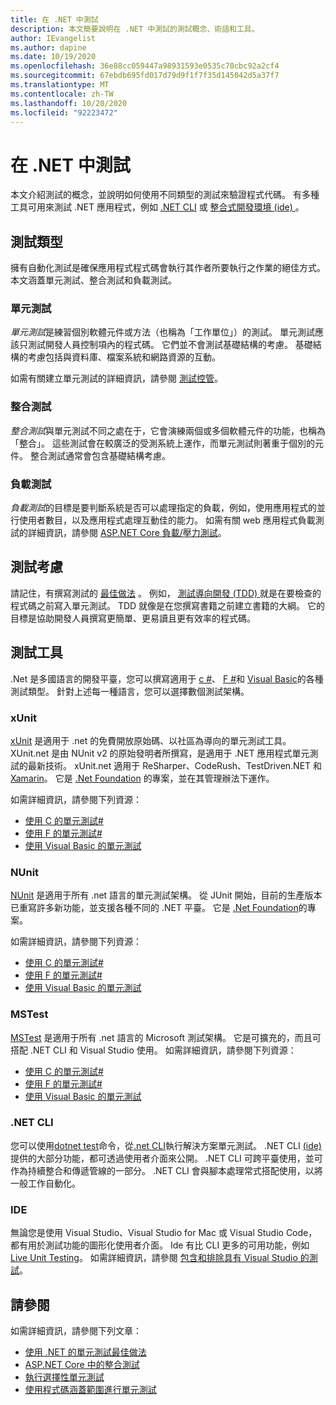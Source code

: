 ```yaml
---
title: 在 .NET 中測試
description: 本文簡要說明在 .NET 中測試的測試概念、術語和工具。
author: IEvangelist
ms.author: dapine
ms.date: 10/19/2020
ms.openlocfilehash: 36e88cc059447a98931593e0535c70cbc92a2cf4
ms.sourcegitcommit: 67ebdb695fd017d79d9f1f7f35d145042d5a37f7
ms.translationtype: MT
ms.contentlocale: zh-TW
ms.lasthandoff: 10/20/2020
ms.locfileid: "92223472"
---
```

# <a name="testing-in-net"></a>在 .NET 中測試

本文介紹測試的概念，並說明如何使用不同類型的測試來驗證程式代碼。 有多種工具可用來測試 .NET 應用程式，例如 [.NET CLI](#net-cli) 或 [整合式開發環境 (ide) ](#ide)。

## <a name="test-types"></a>測試類型

擁有自動化測試是確保應用程式程式碼會執行其作者所要執行之作業的絕佳方式。 本文涵蓋單元測試、整合測試和負載測試。

### <a name="unit-tests"></a>單元測試

*單元測試*是練習個別軟體元件或方法（也稱為「工作單位」）的測試。 單元測試應該只測試開發人員控制項內的程式碼。 它們並不會測試基礎結構的考慮。 基礎結構的考慮包括與資料庫、檔案系統和網路資源的互動。

如需有關建立單元測試的詳細資訊，請參閱 [測試控管](#testing-tools)。

### <a name="integration-tests"></a>整合測試

*整合測試*與單元測試不同之處在于，它會演練兩個或多個軟體元件的功能，也稱為「整合」。 這些測試會在較廣泛的受測系統上運作，而單元測試則著重于個別的元件。 整合測試通常會包含基礎結構考慮。

### <a name="load-tests"></a>負載測試

*負載測試*的目標是要判斷系統是否可以處理指定的負載，例如，使用應用程式的並行使用者數目，以及應用程式處理互動佳的能力。 如需有關 web 應用程式負載測試的詳細資訊，請參閱 [ASP.NET Core 負載/壓力測試](/aspnet/core/test/load-tests)。

## <a name="test-considerations"></a>測試考慮

請記住，有撰寫測試的 [最佳做法](unit-testing-best-practices.md) 。 例如， [測試導向開發 (TDD) ](https://deviq.com/test-driven-development) 就是在要檢查的程式碼之前寫入單元測試。 TDD 就像是在您撰寫書籍之前建立書籍的大綱。 它的目標是協助開發人員撰寫更簡單、更易讀且更有效率的程式碼。

## <a name="testing-tools"></a>測試工具

.Net 是多國語言的開發平臺，您可以撰寫適用于 [c #](../../csharp/index.yml)、 [F #](../../fsharp/index.yml)和 [Visual Basic](../../visual-basic/index.yml)的各種測試類型。 針對上述每一種語言，您可以選擇數個測試架構。

### <a name="xunit"></a>xUnit

[xUnit](https://xunit.net) 是適用于 .net 的免費開放原始碼、以社區為導向的單元測試工具。 XUnit.net 是由 NUnit v2 的原始發明者所撰寫，是適用于 .NET 應用程式單元測試的最新技術。 xUnit.net 適用于 ReSharper、CodeRush、TestDriven.NET 和 [Xamarin](/apps/xamarin)。 它是 [.Net Foundation](https://dotnetfoundation.org) 的專案，並在其管理辦法下運作。

如需詳細資訊，請參閱下列資源：

- [使用 C 的單元測試#](unit-testing-with-dotnet-test.md)
- [使用 F 的單元測試#](unit-testing-fsharp-with-dotnet-test.md)
- [使用 Visual Basic 的單元測試](unit-testing-visual-basic-with-dotnet-test.md)

### <a name="nunit"></a>NUnit

[NUnit](https://nunit.org) 是適用于所有 .net 語言的單元測試架構。 從 JUnit 開始，目前的生產版本已重寫許多新功能，並支援各種不同的 .NET 平臺。 它是 [.Net Foundation](https://dotnetfoundation.org)的專案。

如需詳細資訊，請參閱下列資源：

- [使用 C 的單元測試#](unit-testing-with-nunit.md)
- [使用 F 的單元測試#](unit-testing-fsharp-with-nunit.md)
- [使用 Visual Basic 的單元測試](unit-testing-visual-basic-with-nunit.md)

### <a name="mstest"></a>MSTest

[MSTest](https://github.com/Microsoft/testfx-docs) 是適用于所有 .net 語言的 Microsoft 測試架構。 它是可擴充的，而且可搭配 .NET CLI 和 Visual Studio 使用。 如需詳細資訊，請參閱下列資源：

- [使用 C 的單元測試#](unit-testing-with-mstest.md)
- [使用 F 的單元測試#](unit-testing-fsharp-with-mstest.md)
- [使用 Visual Basic 的單元測試](unit-testing-visual-basic-with-mstest.md)

### <a name="net-cli"></a>.NET CLI

您可以使用[dotnet test](../tools/dotnet-test.md)命令，從[.net CLI](../tools/index.md)執行解決方案單元測試。 .NET CLI [ (ide) ](#ide) 提供的大部分功能，都可透過使用者介面來公開。 .NET CLI 可跨平臺使用，並可作為持續整合和傳遞管線的一部分。 .NET CLI 會與腳本處理常式搭配使用，以將一般工作自動化。

### <a name="ide"></a>IDE

無論您是使用 Visual Studio、Visual Studio for Mac 或 Visual Studio Code，都有用於測試功能的圖形化使用者介面。 Ide 有比 CLI 更多的可用功能，例如 [Live Unit Testing](/visualstudio/test/live-unit-testing)。 如需詳細資訊，請參閱 [包含和排除具有 Visual Studio 的測試](/visualstudio/test/live-unit-testing#include-and-exclude-test-projects-and-test-methods)。

## <a name="see-also"></a>請參閱

如需詳細資訊，請參閱下列文章：

- [使用 .NET 的單元測試最佳做法](unit-testing-best-practices.md)
- [ASP.NET Core 中的整合測試](/aspnet/core/test/integration-tests#test-app-prerequisites)
- [執行選擇性單元測試](selective-unit-tests.md)
- [使用程式碼涵蓋範圍進行單元測試](unit-testing-code-coverage.md)
